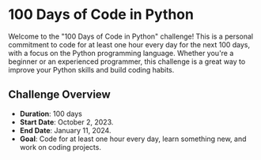 # 100 Days of Code in Python

Welcome to the "100 Days of Code in Python" challenge! This is a personal commitment to code for at least one hour every day for the next 100 days,
with a focus on the Python programming language. Whether you're a beginner or an experienced programmer, 
this challenge is a great way to improve your Python skills and build coding habits.

## Challenge Overview

- **Duration**: 100 days
- **Start Date**: October 2, 2023.
- **End Date**: January 11, 2024.
- **Goal**: Code for at least one hour every day, learn something new, and work on coding projects.
